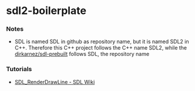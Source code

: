 sdl2-boilerplate
================
### Notes
- SDL is named SDL in github as repository name, but it is named SDL2 in C++. Therefore this C++ project follows the C++ name SDL2, while the [dirkarnez/sdl-prebuilt](https://github.com/dirkarnez/sdl-prebuilt) follows SDL, the repository name

### Tutorials
- [SDL_RenderDrawLine - SDL Wiki](https://wiki.libsdl.org/SDL_RenderDrawLine)
